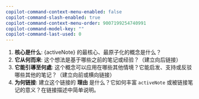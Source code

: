```yaml
---
copilot-command-context-menu-enabled: false
copilot-command-slash-enabled: true
copilot-command-context-menu-order: 9007199254740991
copilot-command-model-key: ""
copilot-command-last-used: 0
---
```

1.  **核心是什么**: {activeNote} 的最核心、最原子化的概念是什么？
2.  **它从何而来**: 这个想法是基于哪些之前的笔记或经验？（建立向后链接）
3.  **它能引導至何處**: 这个概念可以应用在哪些其他情境？它能启发、支持或反驳哪些其他的笔记？（建立向前或横向链接）
4.  **为何链接**: 建立这个链接的 **理由** 是什么？它如何丰富 `activeNote` 或被链接笔记的意义？在链接描述中简单说明。